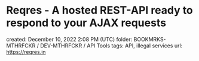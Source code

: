 # Reqres - A hosted REST-API ready to respond to your AJAX requests

created: December 10, 2022 2:08 PM (UTC)
folder: BOOKMRKS-MTHRFCKR / DEV-MTHRFCKR / API Tools
tags: API, illegal services
url: https://reqres.in
